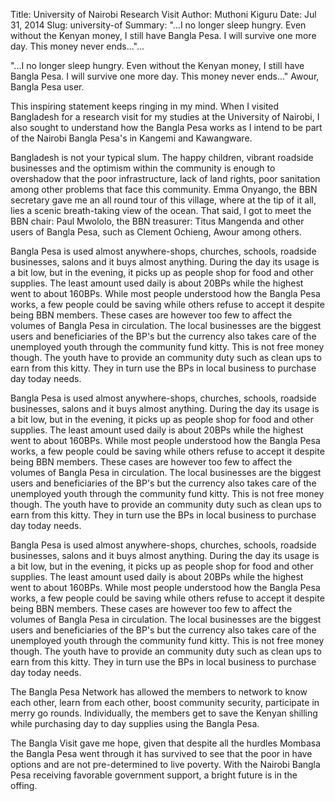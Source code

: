 Title: University of Nairobi Research Visit
Author: Muthoni Kiguru
Date: Jul 31, 2014
Slug: university-of
Summary: "...I no longer sleep hungry. Even without the Kenyan money, I still
have Bangla Pesa. I will survive one more day. This money never
ends..."...

"...I no longer sleep hungry. Even without the Kenyan money, I still
have Bangla Pesa. I will survive one more day. This money never ends..."
Awour, Bangla Pesa user.

This inspiring statement keeps ringing in my mind. When I visited
Bangladesh for a research visit for my studies at the University of
Nairobi, I also sought to understand how the Bangla Pesa works as I
intend to be part of the Nairobi Bangla Pesa's in Kangemi and
Kawangware.

Bangladesh is not your typical slum. The happy children, vibrant
roadside businesses and the optimism within the community is enough to
overshadow that the poor infrastructure, lack of land rights, poor
sanitation among other problems that face this community. Emma Onyango,
the BBN secretary gave me an all round tour of this village, where at
the tip of it all, lies a scenic breath-taking view of the ocean. That
said, I got to meet the BBN chair: Paul Mwololo, the BBN treasurer:
Titus Mangenda and other users of Bangla Pesa, such as Clement Ochieng,
Awour among others.

Bangla Pesa is used almost anywhere-shops, churches, schools, roadside
businesses, salons and it buys almost anything. During the day its usage
is a bit low, but in the evening, it picks up as people shop for food
and other supplies. The least amount used daily is about 20BPs while the
highest went to about 160BPs. While most people understood how the
Bangla Pesa works, a few people could be saving while others refuse to
accept it despite being BBN members. These cases are however too few to
affect the volumes of Bangla Pesa in circulation. The local businesses
are the biggest users and beneficiaries of the BP's but the currency
also takes care of the unemployed youth through the community fund
kitty. This is not free money though. The youth have to provide an
community duty such as clean ups to earn from this kitty. They in turn
use the BPs in local business to purchase day today needs.

Bangla Pesa is used almost anywhere-shops, churches, schools, roadside
businesses, salons and it buys almost anything. During the day its usage
is a bit low, but in the evening, it picks up as people shop for food
and other supplies. The least amount used daily is about 20BPs while the
highest went to about 160BPs. While most people understood how the
Bangla Pesa works, a few people could be saving while others refuse to
accept it despite being BBN members. These cases are however too few to
affect the volumes of Bangla Pesa in circulation. The local businesses
are the biggest users and beneficiaries of the BP's but the currency
also takes care of the unemployed youth through the community fund
kitty. This is not free money though. The youth have to provide an
community duty such as clean ups to earn from this kitty. They in turn
use the BPs in local business to purchase day today needs.

Bangla Pesa is used almost anywhere-shops, churches, schools, roadside
businesses, salons and it buys almost anything. During the day its usage
is a bit low, but in the evening, it picks up as people shop for food
and other supplies. The least amount used daily is about 20BPs while the
highest went to about 160BPs. While most people understood how the
Bangla Pesa works, a few people could be saving while others refuse to
accept it despite being BBN members. These cases are however too few to
affect the volumes of Bangla Pesa in circulation. The local businesses
are the biggest users and beneficiaries of the BP's but the currency
also takes care of the unemployed youth through the community fund
kitty. This is not free money though. The youth have to provide an
community duty such as clean ups to earn from this kitty. They in turn
use the BPs in local business to purchase day today needs.

The Bangla Pesa Network has allowed the members to network to know each
other, learn from each other, boost community security, participate in
merry go rounds. Individually, the members get to save the Kenyan
shilling while purchasing day to day supplies using the Bangla Pesa.

The Bangla Visit gave me hope, given that despite all the hurdles
Mombasa the Bangla Pesa went through it has survived to see that the
poor in have options and are not pre-determined to live poverty. With
the Nairobi Bangla Pesa receiving favorable government support, a bright
future is in the offing.
